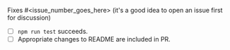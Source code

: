 Fixes #<issue_number_goes_here> (it's a good idea to open an issue first for discussion)

- [ ] `npm run test` succeeds.
- [ ] Appropriate changes to README are included in PR.
